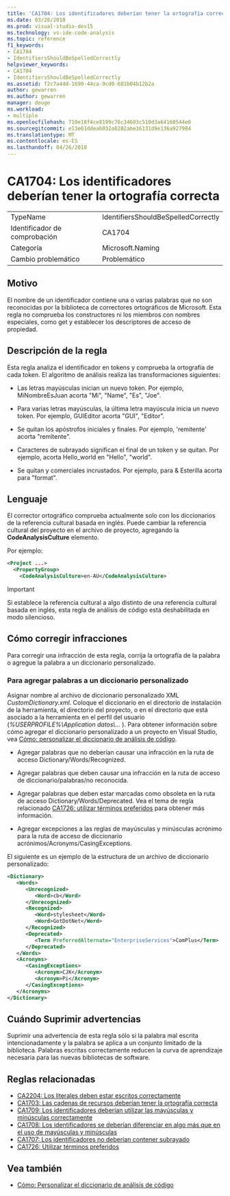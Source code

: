 ```yaml
---
title: 'CA1704: Los identificadores deberían tener la ortografía correcta'
ms.date: 03/28/2018
ms.prod: visual-studio-dev15
ms.technology: vs-ide-code-analysis
ms.topic: reference
f1_keywords:
- CA1704
- IdentifiersShouldBeSpelledCorrectly
helpviewer_keywords:
- CA1704
- IdentifiersShouldBeSpelledCorrectly
ms.assetid: f2c7a44d-1690-44ca-9cd0-681b04b12b2a
author: gewarren
ms.author: gewarren
manager: douge
ms.workload:
- multiple
ms.openlocfilehash: 710e18f4ce8199c76c34683c510d3a64160544e6
ms.sourcegitcommit: e13e61ddea6032a8282abe16131d9e136a927984
ms.translationtype: MT
ms.contentlocale: es-ES
ms.lasthandoff: 04/26/2018
---
```

# <a name="ca1704-identifiers-should-be-spelled-correctly"></a>CA1704: Los identificadores deberían tener la ortografía correcta

|||
|-|-|
|TypeName|IdentifiersShouldBeSpelledCorrectly|
|Identificador de comprobación|CA1704|
|Categoría|Microsoft.Naming|
|Cambio problemático|Problemático|

## <a name="cause"></a>Motivo

El nombre de un identificador contiene una o varias palabras que no son reconocidas por la biblioteca de correctores ortográficos de Microsoft. Esta regla no comprueba los constructores ni los miembros con nombres especiales, como get y establecer los descriptores de acceso de propiedad.

## <a name="rule-description"></a>Descripción de la regla

Esta regla analiza el identificador en tokens y comprueba la ortografía de cada token. El algoritmo de análisis realiza las transformaciones siguientes:

- Las letras mayúsculas inician un nuevo token. Por ejemplo, MiNombreEsJuan acorta "Mi", "Name", "Es", "Joe".

- Para varias letras mayúsculas, la última letra mayúscula inicia un nuevo token. Por ejemplo, GUIEditor acorta "GUI", "Editor".

- Se quitan los apóstrofos iniciales y finales. Por ejemplo, 'remitente' acorta "remitente".

- Caracteres de subrayado significan el final de un token y se quitan. Por ejemplo, acorta Hello_world en "Hello", "world".

- Se quitan y comerciales incrustados. Por ejemplo, para & Esterilla acorta para "format".

## <a name="language"></a>Lenguaje

El corrector ortográfico comprueba actualmente solo con los diccionarios de la referencia cultural basada en inglés. Puede cambiar la referencia cultural del proyecto en el archivo de proyecto, agregando la **CodeAnalysisCulture** elemento.

Por ejemplo:

```xml
<Project ...>
  <PropertyGroup>
    <CodeAnalysisCulture>en-AU</CodeAnalysisCulture>
```

> [!IMPORTANT]
> Si establece la referencia cultural a algo distinto de una referencia cultural basada en inglés, esta regla de análisis de código está deshabilitada en modo silencioso.

## <a name="how-to-fix-violations"></a>Cómo corregir infracciones

Para corregir una infracción de esta regla, corrija la ortografía de la palabra o agregue la palabra a un diccionario personalizado.

### <a name="to-add-words-to-a-custom-dictionary"></a>Para agregar palabras a un diccionario personalizado

Asignar nombre al archivo de diccionario personalizado XML *CustomDictionary.xml*. Coloque el diccionario en el directorio de instalación de la herramienta, el directorio del proyecto, o en el directorio que está asociado a la herramienta en el perfil del usuario (*%USERPROFILE%\Application datos\\...* ). Para obtener información sobre cómo agregar el diccionario personalizado a un proyecto en Visual Studio, vea [Cómo: personalizar el diccionario de análisis de código](../code-quality/how-to-customize-the-code-analysis-dictionary.md).

- Agregar palabras que no deberían causar una infracción en la ruta de acceso Dictionary/Words/Recognized.

- Agregar palabras que deben causar una infracción en la ruta de acceso de diccionario/palabras/no reconocida.

- Agregar palabras que deben estar marcadas como obsoleta en la ruta de acceso Dictionary/Words/Deprecated. Vea el tema de regla relacionado [CA1726: utilizar términos preferidos](../code-quality/ca1726-use-preferred-terms.md) para obtener más información.

- Agregar excepciones a las reglas de mayúsculas y minúsculas acrónimo para la ruta de acceso de diccionario acrónimos/Acronyms/CasingExceptions.

El siguiente es un ejemplo de la estructura de un archivo de diccionario personalizado:

```xml
<Dictionary>
   <Words>
      <Unrecognized>
         <Word>cb</Word>
      </Unrecognized>
      <Recognized>
         <Word>stylesheet</Word>
         <Word>GotDotNet</Word>
      </Recognized>
      <Deprecated>
         <Term PreferredAlternate="EnterpriseServices">ComPlus</Term>
      </Deprecated>
   </Words>
   <Acronyms>
      <CasingExceptions>
         <Acronym>CJK</Acronym>
         <Acronym>Pi</Acronym>
      </CasingExceptions>
   </Acronyms>
</Dictionary>
```

## <a name="when-to-suppress-warnings"></a>Cuándo Suprimir advertencias

Suprimir una advertencia de esta regla sólo si la palabra mal escrita intencionadamente y la palabra se aplica a un conjunto limitado de la biblioteca. Palabras escritas correctamente reducen la curva de aprendizaje necesaria para las nuevas bibliotecas de software.

## <a name="related-rules"></a>Reglas relacionadas

- [CA2204: Los literales deben estar escritos correctamente ](../code-quality/ca2204-literals-should-be-spelled-correctly.md)
- [CA1703: Las cadenas de recursos deberían tener la ortografía correcta](../code-quality/ca1703-resource-strings-should-be-spelled-correctly.md)
- [CA1709: Los identificadores deberían utilizar las mayúsculas y minúsculas correctamente](../code-quality/ca1709-identifiers-should-be-cased-correctly.md)
- [CA1708: Los identificadores se deberían diferenciar en algo más que en el uso de mayúsculas y minúsculas](../code-quality/ca1708-identifiers-should-differ-by-more-than-case.md)
- [CA1707: Los identificadores no deberían contener subrayado](../code-quality/ca1707-identifiers-should-not-contain-underscores.md)
- [CA1726: Utilizar términos preferidos](../code-quality/ca1726-use-preferred-terms.md)

## <a name="see-also"></a>Vea también

- [Cómo: Personalizar el diccionario de análisis de código](../code-quality/how-to-customize-the-code-analysis-dictionary.md)

